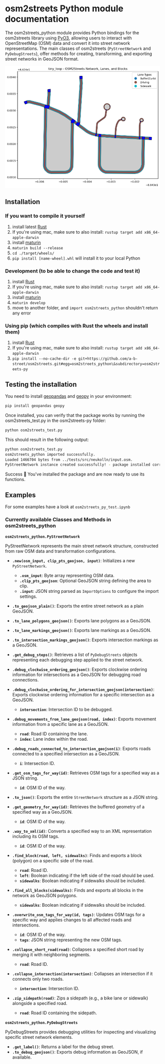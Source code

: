 
# osm2streets Python module documentation

The osm2streets_python module provides Python bindings for the osm2streets library using [PyO3](https://pyo3.rs), allowing users to interact with OpenStreetMap (OSM) data and convert it into street network representations. 
The main classes of osm2streets (`PyStreetNetwork` and `PyDebugStreets`), offer methods for creating, transforming, and exporting street networks in GeoJSON format.

![alt text](sample_output.png)


## Installation

### If you want to compile it yourself

  1. install latest [Rust](https://www.rust-lang.org/)
  1. If you're using mac, make sure to also install: `rustup target add x86_64-apple-darwin`
  1. install [maturin](https://github.com/PyO3/maturin)
  1. `maturin build --release`
  1. `cd ./target/wheels/`
  1. `pip install [name-wheel].whl` will install it to your local Python

### Development (to be able to change the code and test it)

  1. install [Rust](https://www.rust-lang.org/) 
  1. If you're using mac, make sure to also install: `rustup target add x86_64-apple-darwin`
  1. install [maturin](https://github.com/PyO3/maturin)
  1. `maturin develop`
  1. move to another folder, and `import osm2streets_python` shouldn't return any error

### Using pip (which compiles with Rust the wheels and install them)

  1. install [Rust](https://www.rust-lang.org/) 
  1. If you're using mac, make sure to also install: `rustup target add x86_64-apple-darwin`
  1. `pip install --no-cache-dir -e git+https://github.com/a-b-street/osm2streets.git#egg=osm2streets_python\&subdirectory=osm2streets-py`


## Testing the installation

You need to install [geopandas](https://geopandas.org) and [geopy](https://geopy.readthedocs.io/en/stable/) in your environment:

```bash
pip install geopandas geopy
```

Once installed, you can verify that the package works by running the osm2streets_test.py in the osm2streets-py folder:

```bash
python osm2streets_test.py
```

This should result in the following output: 

```bash
python osm2streets_test.py
osm2streets_python imported successfully.
Loaded 1466704 bytes from ../tests/src/neukolln/input.osm.
PyStreetNetwork instance created successfully! - package installed correctly
```

Success 🚀 
You've installed the package and are now ready to use its functions. 


## Examples

For some examples have a look at `osm2streets_py_test.ipynb`


### Currently available Classes and Methods in osm2streets_python

**`osm2streets_python.PyStreetNetwork`**

PyStreetNetwork represents the main street network structure, constructed from raw OSM data and transformation configurations.

- **`.new(osm_input, clip_pts_geojson, input)`**: Initializes a new `PyStreetNetwork`.
  - **`.osm_input`**: Byte array representing OSM data.
  - **`.clip_pts_geojson`**: Optional GeoJSON string defining the area to clip.
  - **`.input`**: JSON string parsed as `ImportOptions` to configure the import settings.

- **`.to_geojson_plain()`**: Exports the entire street network as a plain GeoJSON.

- **`.to_lane_polygons_geojson()`**: Exports lane polygons as a GeoJSON.

- **`.to_lane_markings_geojson()`**: Exports lane markings as a GeoJSON.

- **`.to_intersection_markings_geojson()`**: Exports intersection markings as a GeoJSON.

- **`.get_debug_steps()`**: Retrieves a list of `PyDebugStreets` objects representing each debugging step applied to the street network.

- **`.debug_clockwise_ordering_geojson()`**: Exports clockwise ordering information for intersections as a GeoJSON for debugging road connections.

- **`.debug_clockwise_ordering_for_intersection_geojson(intersection)`**: Exports clockwise ordering information for a specific intersection as a GeoJSON.
  - **`intersection`**: Intersection ID to be debugged.

- **`.debug_movements_from_lane_geojson(road, index)`**: Exports movement information from a specific lane as a GeoJSON.
  - **`road`**: Road ID containing the lane.
  - **`index`**: Lane index within the road.

- **`.debug_roads_connected_to_intersection_geojson(i)`**: Exports roads connected to a specified intersection as a GeoJSON.
  - **`i`**: Intersection ID.

- **`.get_osm_tags_for_way(id)`**: Retrieves OSM tags for a specified way as a JSON string.
  - **`id`**: OSM ID of the way.

- **`.to_json()`**: Exports the entire `StreetNetwork` structure as a JSON string.

- **`.get_geometry_for_way(id)`**: Retrieves the buffered geometry of a specified way as a GeoJSON.
  - **`id`**: OSM ID of the way.

- **`.way_to_xml(id)`**: Converts a specified way to an XML representation including its OSM tags.
  - **`id`**: OSM ID of the way.

- **`.find_block(road, left, sidewalks)`**: Finds and exports a block (polygon) on a specific side of the road.
  - **`road`**: Road ID.
  - **`left`**: Boolean indicating if the left side of the road should be used.
  - **`sidewalks`**: Boolean indicating if sidewalks should be included.

- **`.find_all_blocks(sidewalks)`**: Finds and exports all blocks in the network as GeoJSON polygons.
  - **`sidewalks`**: Boolean indicating if sidewalks should be included.

- **`.overwrite_osm_tags_for_way(id, tags)`**: Updates OSM tags for a specific way and applies changes to all affected roads and intersections.
  - **`id`**: OSM ID of the way.
  - **`tags`**: JSON string representing the new OSM tags.

- **`.collapse_short_road(road)`**: Collapses a specified short road by merging it with neighboring segments.
  - **`road`**: Road ID.

- **`.collapse_intersection(intersection)`**: Collapses an intersection if it connects only two roads.
  - **`intersection`**: Intersection ID.

- **`.zip_sidepath(road)`**: Zips a sidepath (e.g., a bike lane or sidewalk) alongside a specified road.
  - **`road`**: Road ID containing the sidepath.

**`osm2streets_python.PyDebugStreets`**

PyDebugStreets provides debugging utilities for inspecting and visualizing specific street network elements.


- **`.get_label()`**: Returns a label for the debug street.
- **`.to_debug_geojson()`**: Exports debug information as GeoJSON, if available.

